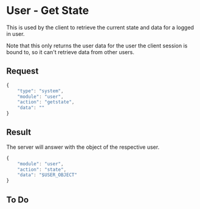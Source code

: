 # User - Get State

This is used by the client to retrieve the current state and data for a logged in user.

Note that this only returns the user data for the user the client session is bound to, so it can't retrieve data from other users.

## Request

```javascript
{
	"type": "system",
	"module": "user",
	"action": "getstate",
	"data": ""
}
```

## Result

The server will answer with the object of the respective user.

```javascript
{
	"module": "user",
	"action": "state",
	"data": "$USER_OBJECT"
}
```

## To Do

